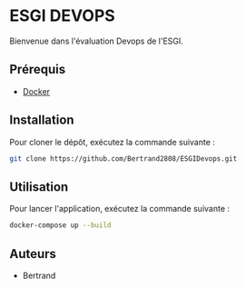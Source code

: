 # ESGI DEVOPS

Bienvenue dans l'évaluation Devops de l'ESGI.

## Prérequis

- [Docker](https://www.docker.com/)

## Installation

Pour cloner le dépôt, exécutez la commande suivante :
```bash
git clone https://github.com/Bertrand2808/ESGIDevops.git
```

## Utilisation

Pour lancer l'application, exécutez la commande suivante :
```bash
docker-compose up --build
```

## Auteurs

- Bertrand
